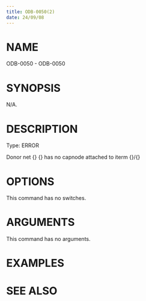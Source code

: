 ```yaml
---
title: ODB-0050(2)
date: 24/09/08
---
```


# NAME

ODB-0050 - ODB-0050

# SYNOPSIS

N/A.

# DESCRIPTION

Type: ERROR

Donor net {} {} has no capnode attached to iterm {}/{}

# OPTIONS

This command has no switches.

# ARGUMENTS

This command has no arguments.

# EXAMPLES

# SEE ALSO
